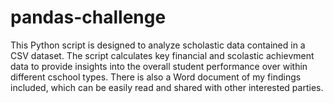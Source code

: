 # pandas-challenge

This Python script is designed to analyze scholastic data contained in a CSV dataset. The script calculates key financial and scolastic achievment data to provide insights into the overall student performance over within different cschool types. There is also a Word document of my findings included, which can be easily read and shared with other interested parties.

